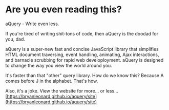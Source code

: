 Are you even reading this?
==

aQuery - Write even less.

If you're tired of writing shit-tons of code, then aQuery is the doodad for you, dad.

aQuery is a super-new fast and concise JavaScript library that simplifies HTML document traversing, event handling, animating, Ajax interactions, and barnacle scrubbing for rapid web develoployment. aQuery is designed to change the way you view the world around you.

It's faster than that "other" query library. How do we know this? Because A comes before J in the alphabet. That's how.

Also, it's a joke. View the website for more... or less...
[https://bryanleonard.github.io/aquery/site](https://bryanleonard.github.io/aquery/site)
